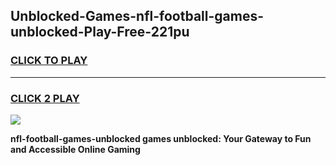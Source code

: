 
## Unblocked-Games-nfl-football-games-unblocked-Play-Free-221pu
<h3>
<a href="https://premium76.site?title=nfl-football-games-unblocked&ref=10A">CLICK TO PLAY</a></h3>
<hr>

<h3>
<a href="https://premium76.site?title=nfl-football-games-unblocked&ref=10A">CLICK 2 PLAY</a>
  
</h3>

<a href="https://premium76.site?title=nfl-football-games-unblocked&ref=10A"><img src="https://clearcache.store/games.png"></a>


**nfl-football-games-unblocked games unblocked: Your Gateway to Fun and Accessible Online Gaming**
